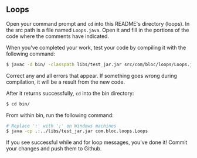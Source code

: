## Loops

Open your command prompt and `cd` into this README's directory (loops). In the src path is a file named `Loops.java`. Open it and fill in the portions of the code where the comments have indicated.

When you've completed your work, test your code by compiling it with the following command:

``` bash
$ javac -d bin/ -classpath libs/test_jar.jar src/com/bloc/loops/Loops.java
```

Correct any and all errors that appear. If something goes wrong during compilation, it will be a result from the new code.

After it returns successfully, `cd` into the bin directory:

``` bash
$ cd bin/
```

From within bin, run the following command:

``` bash
# Replace ':' with ';' on Windows machines
$ java -cp .:../libs/test_jar.jar com.bloc.loops.Loops
```

If you see successful while and for loop messages, you've done it! Commit your changes and push them to Github.
